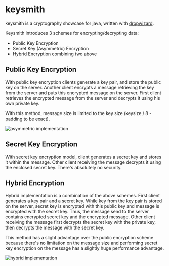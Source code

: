 keysmith
========

keysmith is a cryptography showcase for java, written with 
[dropwizard](https://github.com/codahale/dropwizard).

Keysmith introduces 3 schemes for encrypting/decrypting data:

 * Public Key Encryption
 * Secret Key (Asymmetric) Encryption
 * Hybrid Encryption combining two above
 

Public Key Encryption
----------

With public key encryption clients generate a key pair, and store the 
public key on the server. Another client encrypts a message retrieving the key 
from the server and puts this encrypted message on the server. First client
retrieves the encrypted message from the server and decrypts it using his own
private key.

With this method, message size is limited to the key size 
(keysize / 8 - padding to be exact).

![asymmetric implementation](https://raw.github.com/hakandilek/keysmith/master/asymmetric.jpg "asymmetric implementation")

Secret Key Encryption
----------

With secret key encryption model, client generates a secret key and stores it 
within the message. Other client receiving the message decrypts it using the 
enclosed secret key. There's absolutely no security.

Hybrid Encryption
----------

Hybrid implementation is a combination of the above schemes. First client 
generates a key pair and a secret key. While key from the key pair is stored on 
the server, secret key is encrypted with this public key and message is encrypted
with the secret key. Thus, the message send to the server contains encrypted 
secret key and the encrypted message. Other client receiving the message first 
decrypts the secret key with the private key, then decrypts the message with 
the secret key.
 
This method has a slight advantage over the public encryption scheme because 
there's no limitation on the message size and performing secret key encryption on 
the message has a slightly huge performance advantage. 

![hybrid implementation](https://raw.github.com/hakandilek/keysmith/master/hybrid.jpg "hybrid implementation")
